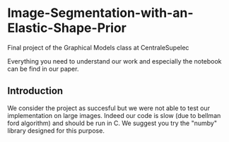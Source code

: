 # Image-Segmentation-with-an-Elastic-Shape-Prior
Final project of the Graphical Models class at CentraleSupelec


Everything you need to understand our work and especially the notebook can be find in our paper.


## Introduction

We consider the project as succesful but we were not able to test our implementation on large images. Indeed our code is slow (due to bellman ford algorithm) and should be run in C. We suggest you try the "numby" library designed for this purpose.
